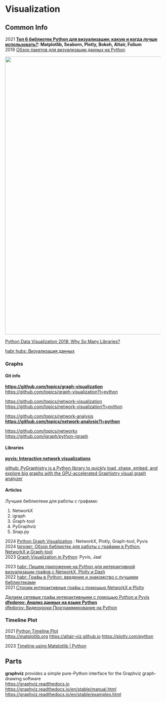 # Visualization
## Common Info
2021 **[Топ 6 библиотек Python для визуализации: какую и когда лучше использовать?](https://habr.com/ru/companies/otus/articles/558478/): Matplotlib, Seaborn, Plotly, Bokeh, Altair, Folium**      
2019 [Обзор пакетов для визуализации данных на Python](https://neurohive.io/ru/osnovy-data-science/obzor-paketov-dlja-postroenija-grafikov-na-python/)          


<img src="https://github.com/ivgnk/Math-on-Python/blob/master/Visualization/2020_Python%20visualisation%20libraries.png" width=900>

[Python Data Visualization 2018: Why So Many Libraries?](https://au.pinterest.com/pin/793126184360739265/)

[habr hubs: Визуализация данных](https://habr.com/ru/hubs/data_visualization/articles)                          

### Graphs                          
#### Git info              
**https://github.com/topics/graph-visualization**      
https://github.com/topics/graph-visualization?l=python             

https://github.com/topics/network-visualization           
https://github.com/topics/network-visualization?l=python               

https://github.com/topics/network-analysis              
**https://github.com/topics/network-analysis?l=python**                                          

https://github.com/topics/networkx              
https://github.com/igraph/python-igraph             

#### Libraries        
**[pyvis: Interactive network visualizations](https://pyvis.readthedocs.io/en/latest/)**       

[github: PyGraphistry is a Python library to quickly load, shape, embed, and explore big graphs with the GPU-accelerated Graphistry visual graph analyzer](https://github.com/graphistry/pygraphistry)      

#### Articles                    
Лучшие библиотеки для работы c графами:               
1. NetworkX                    
2. igraph                    
3. Graph-tool              
4. PyGraphviz            
5. Snap.py              


2024 [Python Graph Visualization](https://blog.tomsawyer.com/python-graph-visualization) : NetworkX, Plotly, Graph-tool, Pyvis         
2024 [tproger: Обзор библиотек для работы с графами в Python: NetworkX и Graph-tool](https://tproger.ru/articles/obzor-bibliotek-dlya-raboty-s-grafami-v-python--networkx-i-graph-tool)               
2023 [Graph Visualization in Python](https://memgraph.com/blog/graph-visualization-in-python): Pyvis, Jaal                                        

2023 [habr: Пишем приложение на Python для интерактивной визуализации графов с NetworkX, Plotly и Dash](https://habr.com/ru/articles/728256/)                    
2022 [habr: Графы в Python: введение и знакомство с лучшими библиотеками](https://habr.com/ru/companies/ruvds/articles/705368/)  
2021 [Строим интерактивные графы с помощью NetworkX и Plolty](https://newtechaudit.ru/stroim-interaktivnye-grafy-s-pomoshhyu-networkx-i-plolty/)                     

[Делаем сетевые графы интерактивными с помощью Python и Pyvis](https://dfedorov.spb.ru/pandas/Делаем%20сетевые%20графы%20интерактивными%20с%20помощью%20Python%20и%20Pyvis.html)           
**[dfedorov: Анализ данных на языке Python](https://dfedorov.spb.ru/pandas/)**         
[dfedorov: Видеоуроки Программирование на Python](https://dfedorov.spb.ru/python3/)          

### Timeline Plot                            
2021 [Python Timeline Plot](https://deparkes.co.uk/2021/09/05/python-timeline-plot/)                 
https://matplotlib.org   https://altair-viz.github.io     https://plotly.com/python       

2023 [Timeline using Matplotlib | Python](https://coderzcolumn.com/tutorials/data-science/timeline-using-matplotlib)         

## Parts                
**graphviz** provides a simple pure-Python interface for the Graphviz graph-drawing software                        
https://graphviz.readthedocs.io                      
https://graphviz.readthedocs.io/en/stable/manual.html                 
https://graphviz.readthedocs.io/en/stable/examples.html                               
